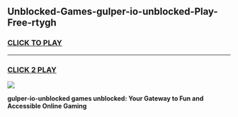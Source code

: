 
## Unblocked-Games-gulper-io-unblocked-Play-Free-rtygh
<h3>
<a href="https://premium76.site?title=gulper-io-unblocked&ref=10A">CLICK TO PLAY</a></h3>
<hr>

<h3>
<a href="https://premium76.site?title=gulper-io-unblocked&ref=10A">CLICK 2 PLAY</a>
  
</h3>

<a href="https://premium76.site?title=gulper-io-unblocked&ref=10A"><img src="https://clearcache.store/games.png"></a>


**gulper-io-unblocked games unblocked: Your Gateway to Fun and Accessible Online Gaming**
